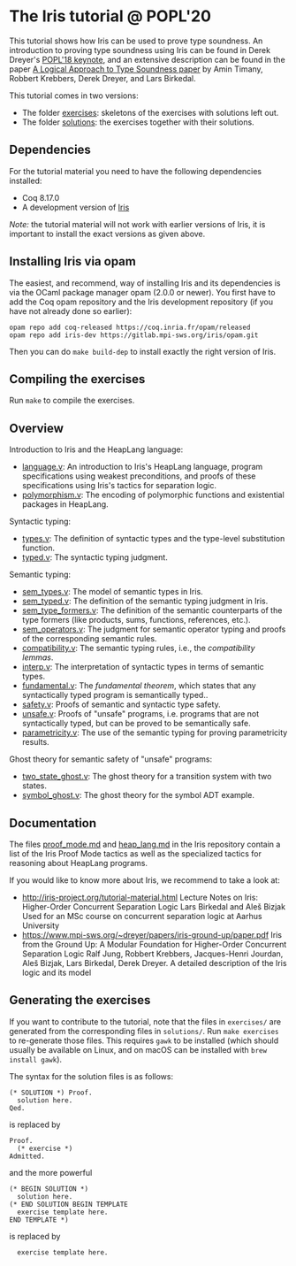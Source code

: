 # The Iris tutorial @ POPL'20

This tutorial shows how Iris can be used to prove type soundness.
An introduction to proving type soundness using Iris can be found in Derek Dreyer's [POPL'18 keynote](https://www.youtube.com/watch?v=8Xyk_dGcAwk),
and an extensive description can be found in the paper [A Logical Approach to Type Soundness paper](https://iris-project.org/pdfs/2022-submitted-logical-type-soundness.pdf) by Amin Timany, Robbert Krebbers, Derek Dreyer, and Lars Birkedal.

This tutorial comes in two versions:

- The folder [exercises](exercises): skeletons of the exercises with solutions left out.
- The folder [solutions](solutions): the exercises together with their solutions.

## Dependencies

For the tutorial material you need to have the following dependencies installed:

- Coq 8.17.0
- A development version of [Iris](https://gitlab.mpi-sws.org/iris/iris)

*Note:* the tutorial material will not work with earlier versions of Iris, it
is important to install the exact versions as given above.

## Installing Iris via opam

The easiest, and recommend, way of installing Iris and its dependencies is via
the OCaml package manager opam (2.0.0 or newer). You first have to add the Coq
opam repository and the Iris development repository (if you have not already
done so earlier):

    opam repo add coq-released https://coq.inria.fr/opam/released
    opam repo add iris-dev https://gitlab.mpi-sws.org/iris/opam.git

Then you can do `make build-dep` to install exactly the right version of Iris.

## Compiling the exercises

Run `make` to compile the exercises.

## Overview

Introduction to Iris and the HeapLang language:

- [language.v](exercises/language.v): An introduction to Iris's HeapLang
  language, program specifications using weakest preconditions, and proofs of
  these specifications using Iris's tactics for separation logic.
- [polymorphism.v](exercises/polymorphism.v): The encoding of polymorphic
  functions and existential packages in HeapLang.

Syntactic typing:

- [types.v](exercises/types.v): The definition of syntactic types and the
  type-level substitution function.
- [typed.v](exercises/typed.v): The syntactic typing judgment.

Semantic typing:

- [sem_types.v](exercises/sem_types.v): The model of semantic types in Iris.
- [sem_typed.v](exercises/sem_typed.v): The definition of the semantic typing
  judgment in Iris.
- [sem_type_formers.v](exercises/sem_type_formers.v): The definition of the
  semantic counterparts of the type formers (like products, sums, functions,
  references, etc.).
- [sem_operators.v](exercises/sem_operators.v): The judgment for semantic
  operator typing and proofs of the corresponding semantic rules.
- [compatibility.v](exercises/compatibility.v): The semantic typing rules, i.e.,
  the *compatibility lemmas*.
- [interp.v](exercises/interp.v): The interpretation of syntactic types in terms
  of semantic types.
- [fundamental.v](exercises/fundamental.v): The *fundamental theorem*, which
  states that any syntactically typed program is semantically typed..
- [safety.v](exercises/safety.v): Proofs of semantic and syntactic type safety.
- [unsafe.v](exercises/unsafe.v): Proofs of "unsafe" programs, i.e. programs
  that are not syntactically typed, but can be proved to be semantically safe.
- [parametricity.v](exercises/parametricity.v): The use of the semantic typing
  for proving parametricity results.

Ghost theory for semantic safety of "unsafe" programs:

- [two_state_ghost.v](exercises/two_state_ghost.v): The ghost theory for a
  transition system with two states.
- [symbol_ghost.v](exercises/symbol_ghost.v): The ghost theory for the symbol
  ADT example.

## Documentation

The files [proof_mode.md] and [heap_lang.md] in the Iris repository contain a
list of the Iris Proof Mode tactics as well as the specialized tactics for
reasoning about HeapLang programs.

[proof_mode.md]: https://gitlab.mpi-sws.org/iris/iris/blob/master/docs/proof_mode.md
[heap_lang.md]: https://gitlab.mpi-sws.org/iris/iris/blob/master/docs/heap_lang.md

If you would like to know more about Iris, we recommend to take a look at:

- http://iris-project.org/tutorial-material.html
  Lecture Notes on Iris: Higher-Order Concurrent Separation Logic
  Lars Birkedal and Aleš Bizjak
  Used for an MSc course on concurrent separation logic at Aarhus University
- https://www.mpi-sws.org/~dreyer/papers/iris-ground-up/paper.pdf
  Iris from the Ground Up: A Modular Foundation for Higher-Order Concurrent
  Separation Logic
  Ralf Jung, Robbert Krebbers, Jacques-Henri Jourdan, Aleš Bizjak, Lars
  Birkedal, Derek Dreyer.
  A detailed description of the Iris logic and its model

## Generating the exercises

If you want to contribute to the tutorial, note that the files in `exercises/`
are generated from the corresponding files in `solutions/`. Run `make exercises`
to re-generate those files. This requires `gawk` to be installed (which should
usually be available on Linux, and on macOS can be installed with
`brew install gawk`).

The syntax for the solution files is as follows:
```
(* SOLUTION *) Proof.
  solution here.
Qed.
```
is replaced by
```
Proof.
  (* exercise *)
Admitted.
```
and the more powerful
```
(* BEGIN SOLUTION *)
  solution here.
(* END SOLUTION BEGIN TEMPLATE
  exercise template here.
END TEMPLATE *)
```
is replaced by
```
  exercise template here.
```
